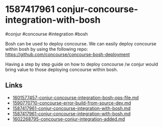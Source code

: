 # 1587417961 conjur-concourse-integration-with-bosh
#conjur #concourse #integration #bosh

Bosh can be used to deploy concourse. We can easily deploy concourse within bosh by using the following repo:
https://github.com/concourse/concourse-bosh-deployment

Having a step by step guide on how to deploy concourse /w conjur would bring value to those deploying concourse within bosh.


## Links
- [1601577457-conjur-concourse-integration-bosh-ops-file.md](1601577457-conjur-concourse-integration-bosh-ops-file.md)
- [1590770710-concourse-error-build-from-source-dev.md](1590770710-concourse-error-build-from-source-dev.md)
- [1587417961-conjur-concourse-integration-with-bosh.md](1587417961-conjur-concourse-integration-with-bosh.md)
- [1587417961-conjur-concourse-integration-with-bosh.md](1587417961-conjur-concourse-integration-with-bosh.md)
- [1602268795-concourse-conjur-integration-added.md](1602268795-concourse-conjur-integration-added.md)
